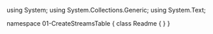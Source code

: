 ﻿using System;
using System.Collections.Generic;
using System.Text;

namespace 01-CreateStreamsTable
{
    class Readme
    {
    }
}
